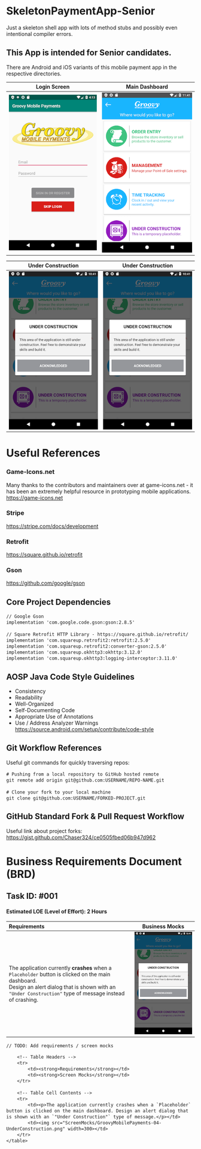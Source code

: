 # SkeletonPaymentApp-Senior
Just a skeleton shell app with lots of method stubs and possibly even intentional compiler errors.

## This App is intended for Senior candidates.
There are Android and iOS variants of this mobile payment app in the respective directories.

Login Screen                                             | Main Dashboard
:-------------------------------------------------------:|:---------------------------------------------------------:
![Login Screen](ScreenMocks/GroovyMobilePayments-01-Login.png) | ![Main Dashboard](ScreenMocks/GroovyMobilePayments-05-MainDashboard.png)

Under Construction                                       | Under Construction
:-------------------------------------------------------:|:---------------------------------------------------------:
![Construction Dialog](ScreenMocks/GroovyMobilePayments-04-UnderConstruction.png) | ![Construction Dialog](ScreenMocks/GroovyMobilePayments-04-UnderConstruction.png)

# Useful References

### Game-Icons.net  
Many thanks to the contributors and maintainers over at game-icons.net - it has been an extremely helpful resource in prototyping mobile applications.  
https://game-icons.net  

### Stripe
https://stripe.com/docs/development  

### Retrofit
https://square.github.io/retrofit  

### Gson
https://github.com/google/gson  

## Core Project Dependencies

```
// Google Gson
implementation 'com.google.code.gson:gson:2.8.5'

// Square Retrofit HTTP Library - https://square.github.io/retrofit/
implementation 'com.squareup.retrofit2:retrofit:2.5.0'
implementation 'com.squareup.retrofit2:converter-gson:2.5.0'
implementation 'com.squareup.okhttp3:okhttp:3.12.0'
implementation 'com.squareup.okhttp3:logging-interceptor:3.11.0'
```

## AOSP Java Code Style Guidelines
* Consistency  
* Readability  
* Well-Organized  
* Self-Documenting Code  
* Appropriate Use of Annotations  
* Use / Address Analyzer Warnings  
https://source.android.com/setup/contribute/code-style  

## Git Workflow References

Useful git commands for quickly traversing repos:  
```
# Pushing from a local repository to GitHub hosted remote
git remote add origin git@github.com:USERNAME/REPO-NAME.git

# Clone your fork to your local machine
git clone git@github.com:USERNAME/FORKED-PROJECT.git
```

## GitHub Standard Fork & Pull Request Workflow  
Useful link about project forks:
https://gist.github.com/Chaser324/ce0505fbed06b947d962  

# Business Requirements Document (BRD)  

## Task ID: #001  
#### Estimated LOE (Level of Effort): 2 Hours  

[//]: # (Line breaks must be added to control text wrapping for multi-line rows, otherwise the image will get squashed)

| Requirements | Business Mocks |
| :--- | --- |
| The application currently **crashes** when a `Placeholder` button is clicked on the main dashboard.<br>Design an alert dialog that is shown with an `"Under Construction"` type of message instead of crashing. | ![Construction Dialog](ScreenMocks/GroovyMobilePayments-04-UnderConstruction.png) |

```
// TODO: Add requirements / screen mocks
```

<html>
    <table>

        <!-- Table Headers -->
        <tr>
            <td><strong>Requirements</strong></td>
            <td><strong>Screen Mocks</strong></td>
        </tr>

        <!-- Table Cell Contents -->
        <tr>
            <td><p>The application currently crashes when a `Placeholder` button is clicked on the main dashboard. Design an alert dialog that is shown with an `"Under Construction"` type of message.</p></td>
            <td><img src="ScreenMocks/GroovyMobilePayments-04-UnderConstruction.png" width=300></td>
        </tr>
    </table>
</html>
